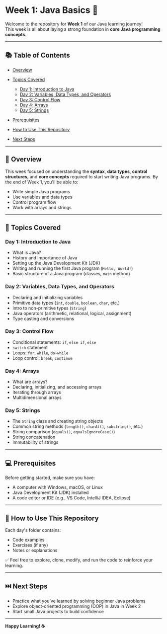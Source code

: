 # Week 1: Java Basics 🚀

Welcome to the repository for **Week 1** of our Java learning journey!  
This week is all about laying a strong foundation in **core Java programming concepts**.

---

## 📚 Table of Contents

- [Overview](#overview)
- [Topics Covered](#topics-covered)
  - [Day 1: Introduction to Java](#day-1-introduction-to-java)
  - [Day 2: Variables, Data Types, and Operators](#day-2-variables-data-types-and-operators)
  - [Day 3: Control Flow](#day-3-control-flow)
  - [Day 4: Arrays](#day-4-arrays)
  - [Day 5: Strings](#day-5-strings)

- [Prerequisites](#prerequisites)
- [How to Use This Repository](#how-to-use-this-repository)
- [Next Steps](#next-steps)

---

## 📝 Overview

This week focused on understanding the **syntax**, **data types**, **control structures**, and **core concepts** required to start writing Java programs. By the end of Week 1, you'll be able to:
- Write simple Java programs
- Use variables and data types
- Control program flow
- Work with arrays and strings


---

## 📌 Topics Covered

### Day 1: Introduction to Java
- What is Java?
- History and importance of Java
- Setting up the Java Development Kit (JDK)
- Writing and running the first Java program (`Hello, World!`)
- Basic structure of a Java program (classes, `main` method)

### Day 2: Variables, Data Types, and Operators
- Declaring and initializing variables
- Primitive data types (`int`, `double`, `boolean`, `char`, etc.)
- Intro to non-primitive types (`String`)
- Java operators (arithmetic, relational, logical, assignment)
- Type casting and conversions

### Day 3: Control Flow
- Conditional statements: `if`, `else if`, `else`
- `switch` statement
- Loops: `for`, `while`, `do-while`
- Loop control: `break`, `continue`

### Day 4: Arrays
- What are arrays?
- Declaring, initializing, and accessing arrays
- Iterating through arrays
- Multidimensional arrays

### Day 5: Strings
- The `String` class and creating string objects
- Common string methods (`length()`, `charAt()`, `substring()`, etc.)
- String comparison (`equals()`, `equalsIgnoreCase()`)
- String concatenation
- Immutability of strings

---

## 💻 Prerequisites

Before getting started, make sure you have:
- A computer with Windows, macOS, or Linux
- Java Development Kit (JDK) installed
- A code editor or IDE (e.g., VS Code, IntelliJ IDEA, Eclipse)

---

## 📂 How to Use This Repository

Each day's folder contains:
- Code examples
- Exercises (if any)
- Notes or explanations

✅ Feel free to explore, clone, modify, and run the code to reinforce your learning.

---

## ⏭️ Next Steps

- Practice what you’ve learned by solving beginner Java problems
- Explore object-oriented programming (OOP) in Java in Week 2
- Start small Java projects to build confidence

---

**Happy Learning! ☕**
